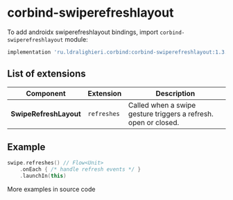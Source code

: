 ﻿
# corbind-swiperefreshlayout

To add androidx swiperefreshlayout bindings, import `corbind-swiperefreshlayout` module:

```groovy
implementation 'ru.ldralighieri.corbind:corbind-swiperefreshlayout:1.3.1'
```

## List of extensions

Component | Extension | Description
--|---|--
**SwipeRefreshLayout** | `refreshes` | Called when a swipe gesture triggers a refresh. open or closed.


## Example

```kotlin
swipe.refreshes() // Flow<Unit>
    .onEach { /* handle refresh events */ }
    .launchIn(this)
```

More examples in source code
